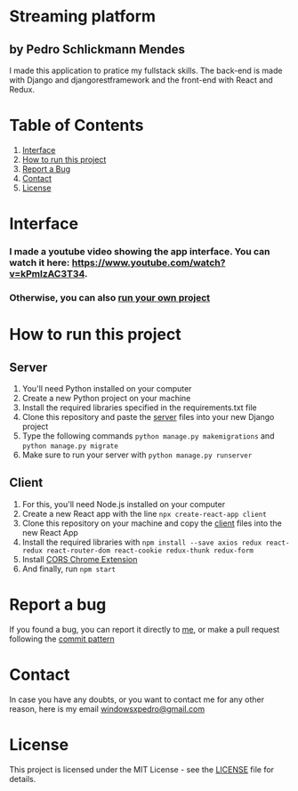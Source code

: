 # Streaming platform 
## by Pedro Schlickmann Mendes
I made this application to pratice my fullstack skills. The back-end is made with Django and djangorestframework and the front-end with React and Redux. 
# Table of Contents
1. [Interface](#inter)
2. [How to run this project](#run)
3. [Report a Bug](#bug)
4. [Contact](#contact)
5. [License](#license)

<a name="inter"></a>
# Interface
### I made a youtube video showing the app interface. You can watch it here: https://www.youtube.com/watch?v=kPmlzAC3T34.  
### Otherwise, you can also [run your own project](#run)

<a name="run"></a>
# How to run this project
## Server
1. You'll need Python installed on your computer
2. Create a new Python project on your machine
3. Install the required libraries specified in the requirements.txt file
4. Clone this repository and paste the [server](server) files into your new Django project
5. Type the following commands `python manage.py makemigrations` and `python manage.py migrate`
6. Make sure to run your server with `python manage.py runserver`
## Client
1. For this, you'll need Node.js installed on your computer 
2. Create a new React app with the line `npx create-react-app client`
3. Clone this repository on your machine and copy the [client](client) files into the new React App
4. Install the required libraries with `npm install --save axios redux react-redux react-router-dom react-cookie redux-thunk redux-form`
5. Install [CORS Chrome Extension]()
6. And finally, run `npm start`


<a name="bug"></a>
# Report a bug
If you found a bug, you can report it directly to [me](#contact), or make a pull request following the [commit pattern](#https://udacity.github.io/git-styleguide/)

<a name="contact"></a>
# Contact
In case you have any doubts, or you want to contact me for any other reason, here is my email [windowsxpedro@gmail.com]()

<a name="license"></a>
# License
This project is licensed under the MIT License - see the [LICENSE](license) file for details.
